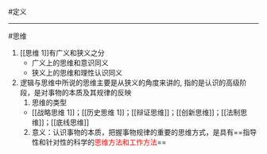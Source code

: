#定义

---
#思维
1. [[思维 1]]有广义和狭义之分
	- 广义上的思维和意识同义
	- 狭义上的思维和理性认识同义
2. 逻辑与思维中所说的思维主要是从狭义的角度来讲的, 指的是认识的高级阶段，是对事物的本质及其规律的反映
	1. 思维的类型
	- [[战略思维 1]]；[[历史思维 1]]；[[辩证思维]]；[[创新思维]]；[[法制思维]]；[[底线思维]]
	2. 意义：认识事物的本质，把握事物规律的重要的思维方式，是具有==指导性和针对性的科学的<font color ="red">思维方法和工作方法</font>==